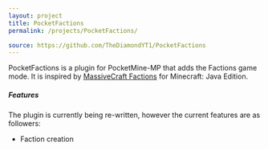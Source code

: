 ```yaml
---
layout: project
title: PocketFactions
permalink: /projects/PocketFactions/

source: https://github.com/TheDiamondYT1/PocketFactions
---
```

PocketFactions is a plugin for PocketMine-MP that adds the Factions game mode. It is inspired by [MassiveCraft Factions](http://massivecraft.com/factions) for Minecraft: Java Edition.

##### Features
The plugin is currently being re-written, however the current features are as followers:

* Faction creation
